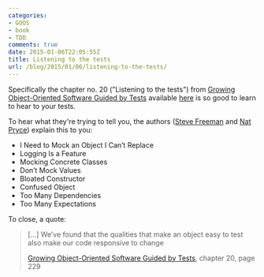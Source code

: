 ```yaml
---
categories:
- GOOS
- book
- TDD
comments: true
date: 2015-01-06T22:05:55Z
title: Listening to the tests
url: /blog/2015/01/06/listening-to-the-tests/
---
```


Specifically the chapter no. 20 ("Listening to the tests") from [Growing Object-Oriented Software Guided by Tests](http://www.growing-object-oriented-software.com/) available [here](http://www.amazon.com/dp/0321503627/ref=as_sl_pd_tf_lc?tag=httpwwwm3pcou-20&camp=213381&creative=390973&linkCode=as4&creativeASIN=0321503627&adid=12B4KPA3REF515ASAZN8&&ref-refURL=http%3A%2F%2Fwww.growing-object-oriented-software.com%2F) is so good to learn to hear to your tests.

To hear what they're trying to tell you, the authors ([Steve Freeman](https://twitter.com/sf105) and [Nat Pryce](https://twitter.com/natpryce)) explain this to you:

 * I Need to Mock an Object I Can’t Replace
 * Logging Is a Feature
 * Mocking Concrete Classes
 * Don’t Mock Values
 * Bloated Constructor
 * Confused Object
 * Too Many Dependencies
 * Too Many Expectations


To close, a quote:

> [...] We’ve found that the qualities that make an object easy to test also make our code responsive to change
> 
> [Growing Object-Oriented Software Guided by Tests](http://www.growing-object-oriented-software.com/), chapter 20, page 229











